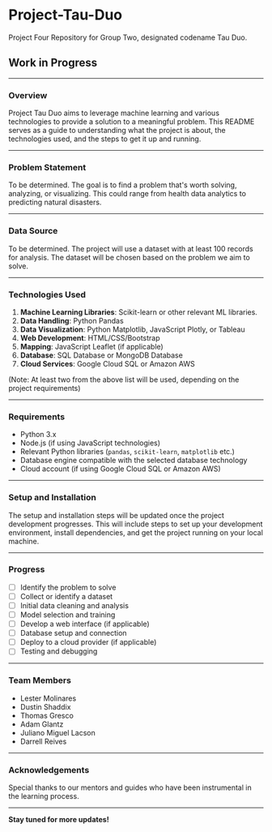 # Project-Tau-Duo
Project Four Repository for Group Two, designated codename Tau Duo.

## Work in Progress

---

### Overview

Project Tau Duo aims to leverage machine learning and various technologies to provide a solution to a meaningful problem. This README serves as a guide to understanding what the project is about, the technologies used, and the steps to get it up and running.

---

### Problem Statement

To be determined. The goal is to find a problem that's worth solving, analyzing, or visualizing. This could range from health data analytics to predicting natural disasters.

---

### Data Source

To be determined. The project will use a dataset with at least 100 records for analysis. The dataset will be chosen based on the problem we aim to solve.

---

### Technologies Used

1. **Machine Learning Libraries**: Scikit-learn or other relevant ML libraries.
2. **Data Handling**: Python Pandas
3. **Data Visualization**: Python Matplotlib, JavaScript Plotly, or Tableau
4. **Web Development**: HTML/CSS/Bootstrap
5. **Mapping**: JavaScript Leaflet (if applicable)
6. **Database**: SQL Database or MongoDB Database
7. **Cloud Services**: Google Cloud SQL or Amazon AWS

(Note: At least two from the above list will be used, depending on the project requirements)

---

### Requirements

- Python 3.x
- Node.js (if using JavaScript technologies)
- Relevant Python libraries (`pandas`, `scikit-learn`, `matplotlib` etc.)
- Database engine compatible with the selected database technology
- Cloud account (if using Google Cloud SQL or Amazon AWS)

---

### Setup and Installation

The setup and installation steps will be updated once the project development progresses. This will include steps to set up your development environment, install dependencies, and get the project running on your local machine.

---

### Progress

- [ ] Identify the problem to solve
- [ ] Collect or identify a dataset
- [ ] Initial data cleaning and analysis
- [ ] Model selection and training
- [ ] Develop a web interface (if applicable)
- [ ] Database setup and connection
- [ ] Deploy to a cloud provider (if applicable)
- [ ] Testing and debugging

---

### Team Members

- Lester Molinares
- Dustin Shaddix
- Thomas Gresco
- Adam Glantz
- Juliano Miguel Lacson
- Darrell Reives

---

### Acknowledgements

Special thanks to our mentors and guides who have been instrumental in the learning process.

---

**Stay tuned for more updates!**
